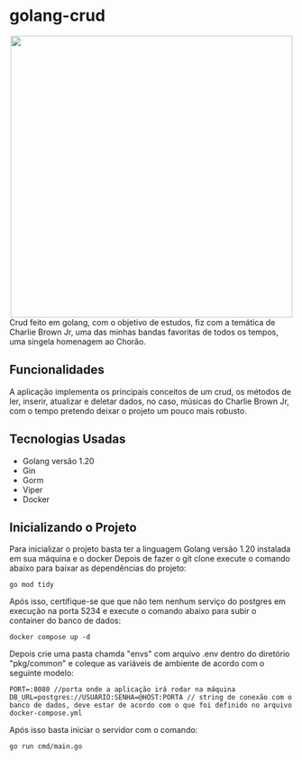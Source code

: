 # golang-crud
<div align="center">
<img src="https://rollingstone.uol.com.br/media/uploads/chorao-charlie-brown-jr_reproducao_instagram.jpg" width="500rem">
</div>
Crud feito em golang, com o objetivo de estudos, fiz com a temática de Charlie Brown Jr, uma das minhas bandas favoritas de todos os tempos, uma singela homenagem ao Chorão.

## Funcionalidades
A aplicação implementa os principais conceitos de um crud, os métodos de ler, inserir, atualizar e deletar dados, no caso, músicas do Charlie Brown Jr, com o tempo pretendo deixar o projeto um pouco mais robusto.

## Tecnologias Usadas
- Golang versão 1.20
- Gin
- Gorm
- Viper
- Docker
## Inicializando o Projeto
Para inicializar o projeto basta ter a linguagem Golang versão 1.20 instalada em sua máquina e o docker
Depois de fazer o git clone execute o comando abaixo para baixar as dependências do projeto:
```
go mod tidy
```
Após isso, certifique-se que que não tem nenhum serviço do postgres em execução na porta 5234 e execute o comando abaixo para subir o container do banco de dados:
```
docker compose up -d
```
Depois crie uma pasta chamda "envs" com arquivo .env dentro do diretório "pkg/common" e coleque as variáveis de ambiente de acordo com o seguinte modelo:
```
PORT=:8080 //porta onde a aplicação irá rodar na máquina
DB_URL=postgres://USUÁRIO:SENHA=@HOST:PORTA // string de conexão com o banco de dados, deve estar de acordo com o que foi definido no arquivo docker-compose.yml
```
Após isso basta iniciar o servidor com o comando:
```
go run cmd/main.go
```
